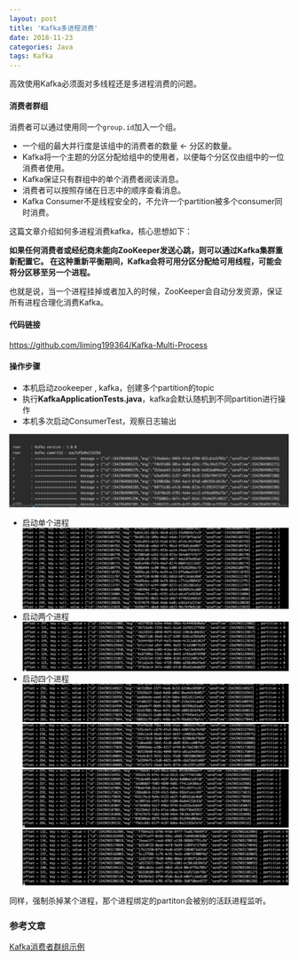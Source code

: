 ```yaml
---
layout: post 
title: 'Kafka多进程消费'
date: 2018-11-23
categories: Java
tags: Kafka
---
```


高效使用Kafka必须面对多线程还是多进程消费的问题。

#### 消费者群组

消费者可以通过使用同一个`group.id`加入一个组。

- 一个组的最大并行度是该组中的消费者的数量 ← 分区的数量。
- Kafka将一个主题的分区分配给组中的使用者，以便每个分区仅由组中的一位消费者使用。
- Kafka保证只有群组中的单个消费者阅读消息。
- 消费者可以按照存储在日志中的顺序查看消息。
- Kafka Consumer不是线程安全的，不允许一个partition被多个consumer同时消费。


这篇文章介绍如何多进程消费kafka，核心思想如下：

**如果任何消费者或经纪商未能向ZooKeeper发送心跳，则可以通过Kafka集群重新配置它。 在这种重新平衡期间，Kafka会将可用分区分配给可用线程，可能会将分区移至另一个进程。**

也就是说，当一个进程挂掉或者加入的时候，ZooKeeper会自动分发资源，保证所有进程合理化消费Kafka。


#### 代码链接

https://github.com/liming199364/Kafka-Multi-Process


#### 操作步骤

-  本机启动zookeeper , kafka，创建多个partition的topic
- 执行**KafkaApplicationTests.java**，kafka会默认随机到不同partition进行操作
- 本机多次启动ConsumerTest，观察日志输出

![producer](images/posts/kafka/producer.png)

- 启动单个进程
![consumer1](images/posts/kafka/consumer1.png)
- 启动两个进程
![consumer2](images/posts/kafka/consumer2.png)
- 启动四个进程
![consumer3](images/posts/kafka/consumer3.png)
![consumer4](images/posts/kafka/consumer4.png)
![consumer5](images/posts/kafka/consumer5.png)
![consumer6](images/posts/kafka/consumer6.png)

同样，强制杀掉某个进程，那个进程绑定的partiton会被别的活跃进程监听。

### 参考文章
[Kafka消费者群组示例](https://www.yiibai.com/kafka/apache_kafka_consumer_group_example.html)